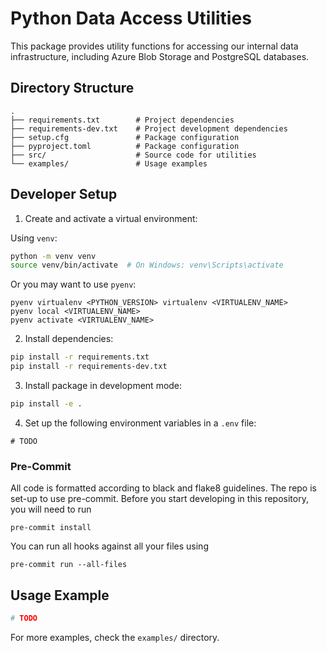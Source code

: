 # Python Data Access Utilities

This package provides utility functions for accessing our internal data infrastructure, including Azure Blob Storage and PostgreSQL databases.

## Directory Structure

```
.
├── requirements.txt        # Project dependencies
├── requirements-dev.txt    # Project development dependencies
├── setup.cfg               # Package configuration
├── pyproject.toml          # Package configuration
├── src/                    # Source code for utilities 
└── examples/               # Usage examples
```

## Developer Setup

1. Create and activate a virtual environment:

Using `venv`: 

```bash
python -m venv venv
source venv/bin/activate  # On Windows: venv\Scripts\activate
```

Or you may want to use `pyenv`: 

```
pyenv virtualenv <PYTHON_VERSION> virtualenv <VIRTUALENV_NAME>
pyenv local <VIRTUALENV_NAME>
pyenv activate <VIRTUALENV_NAME>
```

2. Install dependencies:
```bash
pip install -r requirements.txt
pip install -r requirements-dev.txt
```

3. Install package in development mode:
```bash
pip install -e .
```

4. Set up the following environment variables in a `.env` file:
```
# TODO
```

### Pre-Commit

All code is formatted according to black and flake8 guidelines. The repo is set-up to use pre-commit. Before you start developing in this repository, you will need to run

```
pre-commit install
```

You can run all hooks against all your files using

```
pre-commit run --all-files
```

## Usage Example

```python
# TODO
```

For more examples, check the `examples/` directory.
